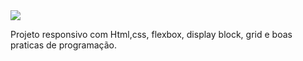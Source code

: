 <img src="https://imgur.com/nKUf7MK.png"/>

Projeto responsivo com Html,css, flexbox, display block, grid e boas praticas de programação.
